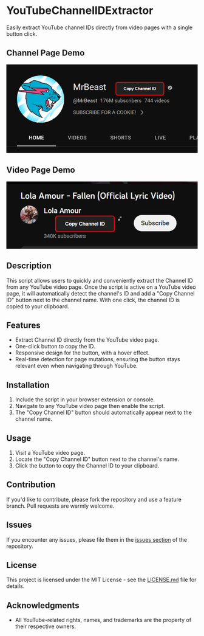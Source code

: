 # YouTubeChannelIDExtractor

Easily extract YouTube channel IDs directly from video pages with a single button click.

## Channel Page Demo
![Channel Page Demo](https://raw.githubusercontent.com/syntaxsurge/YouTubeChannelIDExtractor/main/channel_page.PNG)

## Video Page Demo
![Video Page Demo](https://raw.githubusercontent.com/syntaxsurge/YouTubeChannelIDExtractor/main/video_page.PNG) 

## Description

This script allows users to quickly and conveniently extract the Channel ID from any YouTube video page. Once the script is active on a YouTube video page, it will automatically detect the channel's ID and add a "Copy Channel ID" button next to the channel name. With one click, the channel ID is copied to your clipboard.

## Features

- Extract Channel ID directly from the YouTube video page.
- One-click button to copy the ID.
- Responsive design for the button, with a hover effect.
- Real-time detection for page mutations, ensuring the button stays relevant even when navigating through YouTube.

## Installation

1. Include the script in your browser extension or console.
2. Navigate to any YouTube video page then enable the script.
3. The "Copy Channel ID" button should automatically appear next to the channel name.

## Usage

1. Visit a YouTube video page.
2. Locate the "Copy Channel ID" button next to the channel's name.
3. Click the button to copy the Channel ID to your clipboard.

## Contribution

If you'd like to contribute, please fork the repository and use a feature branch. Pull requests are warmly welcome.

## Issues

If you encounter any issues, please file them in the [issues section](https://github.com/syntaxsurge/YouTubeChannelIDExtractor/issues) of the repository.

## License

This project is licensed under the MIT License - see the [LICENSE.md](LICENSE.md) file for details.

## Acknowledgments

- All YouTube-related rights, names, and trademarks are the property of their respective owners.
